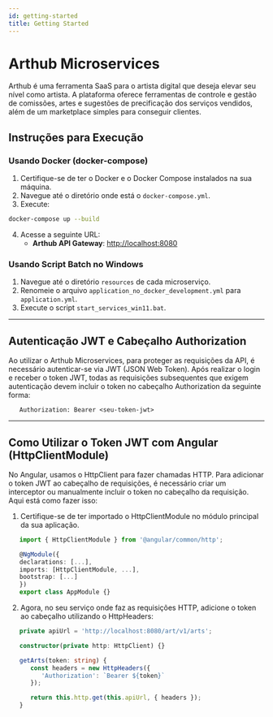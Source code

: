 ```yaml
---
id: getting-started
title: Getting Started
---
```


# Arthub Microservices

Arthub é uma ferramenta SaaS para o artista digital que deseja elevar seu nível como artista. A plataforma oferece ferramentas de controle e gestão de comissões, artes e sugestões de precificação dos serviços vendidos, além de um marketplace simples para conseguir clientes.

## Instruções para Execução

### Usando Docker (docker-compose)

1. Certifique-se de ter o Docker e o Docker Compose instalados na sua máquina.
2. Navegue até o diretório onde está o `docker-compose.yml`.
3. Execute:

```bash
docker-compose up --build
```

4. Acesse a seguinte URL:
   - **Arthub API Gateway**: [http://localhost:8080](http://localhost:8080)

### Usando Script Batch no Windows

1. Navegue até o diretório `resources` de cada microserviço.
2. Renomeie o arquivo `application_no_docker_development.yml` para `application.yml`.
3. Execute o script `start_services_win11.bat`.

---

## Autenticação JWT e Cabeçalho Authorization

Ao utilizar o Arthub Microservices, para proteger as requisições da API, é necessário autenticar-se via JWT (JSON Web Token). Após realizar o login e receber o token JWT, todas as requisições subsequentes que exigem autenticação devem incluir o token no cabeçalho Authorization da seguinte forma:

```plaintext
   Authorization: Bearer <seu-token-jwt>
```

---

## Como Utilizar o Token JWT com Angular (HttpClientModule)
No Angular, usamos o HttpClient para fazer chamadas HTTP. Para adicionar o token JWT ao cabeçalho de requisições, é necessário criar um interceptor ou manualmente incluir o token no cabeçalho da requisição. Aqui está como fazer isso:

1. Certifique-se de ter importado o HttpClientModule no módulo principal da sua aplicação.

```ts
   import { HttpClientModule } from '@angular/common/http';

   @NgModule({
   declarations: [...],
   imports: [HttpClientModule, ...],
   bootstrap: [...]
   })
   export class AppModule {}
```

2. Agora, no seu serviço onde faz as requisições HTTP, adicione o token ao cabeçalho utilizando o HttpHeaders:

```ts
   private apiUrl = 'http://localhost:8080/art/v1/arts';

   constructor(private http: HttpClient) {}

   getArts(token: string) {
      const headers = new HttpHeaders({
         'Authorization': `Bearer ${token}`
      });

      return this.http.get(this.apiUrl, { headers });
   }
```